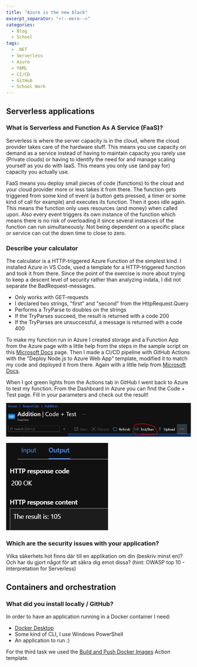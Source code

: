 ```yaml
---
title: "Azure is the new black"
excerpt_separator: "<!--more-->"
categories:
  - Blog
  - School
tags:
  - .NET
  - Serverless
  - Azure
  - YAML
  - CI/CD
  - GitHub
  - School Work
---
```

## Serverless applications

### What is Serverless and Function As A Service (FaaS)?

Serverless is where the server capacity is in the cloud, where the cloud provider takes care of the hardware stuff. This means you use capacity on demand as a service instead of having to maintain capacity you rarely use (Private clouds) or having to identify the need for and manage scaling yourself as you do with IaaS. This means you only use (and pay for) capacity you actually use. 

FaaS means you deploy small pieces of code (functions) to the cloud and your cloud provider more or less takes it from there. The function gets triggered from some kind of event (a button gets pressed, a timer or some kind of call for example) and executes its function. Then it goes idle again. This means the function only uses resources (and money) when called upon. Also every event triggers its own instance of the function which means there is no risk of overloading it since several instances of the function can run simultaneously. 
Not being dependent on a specific place or service can cut the down time to close to zero. 

### Describe your calculator

The calculator is a HTTP-triggered Azure Function of the simplest kind. I installed Azure in VS Code, used a template for a HTTP-triggered function and took it from there. Since the point of the exercise is more about trying to keep a descent level of security rather than analyzing indata, I did not separate the BadRequest-messages.  

- Only works with GET-requests
- I declared two strings, "first" and "second" from the HttpRequest.Query
- Performs a TryParse to doubles on the strings
- If the TryParses succeed, the result is returned with a code 200
- If the TryParses are unsuccessful, a message is returned with a code 400

To make my function run in Azure I created storage and a Function App from the Azure page with a little help from the steps in the sample script on this [Microsoft Docs](https://docs.microsoft.com/en-us/azure/azure-functions/scripts/functions-cli-create-function-app-github-continuous)  page. Then I made a CI/CD pipeline with GitHub Actions with the "Deploy Node.js to Azure Web App" template, modified it to match my code and deployed it from there. Again with a little help from [Microsoft Docs](https://docs.microsoft.com/en-us/azure/azure-functions/functions-how-to-github-actions?tabs=dotnet). 

When I got green lights from the Actions tab in GitHub I went back to Azure to test my function. 
From the Dashboard in Azure you can find the Code + Test page. Fill in your parameters and check out the result!

![Find the test](https://raw.githubusercontent.com/Baverstrand/Baverstrand.github.io/master/img/210917findtest.JPG)

![Enjoy the output](https://raw.githubusercontent.com/Baverstrand/Baverstrand.github.io/master/img/210917output.JPG)

### Which are the security issues with your application?
Vilka säkerhets hot finns där till en applikation om din (beskriv minst en)? Och har du gjort något för att säkra dig emot dissa? (hint: OWASP top 10 - Interpretation for Serverless)



## Containers and orchestration

### What did you install locally / GitHub?

In order to have an application running in a Docker container I need:

- [Docker Desktop](https://docs.docker.com/get-docker/)
- Some kind of CLI, I use Windows PowerShell
- An application to run :)

For the third task we used the [Build and Push Docker Images](https://github.com/marketplace/actions/build-and-push-docker-images) Action template. 
